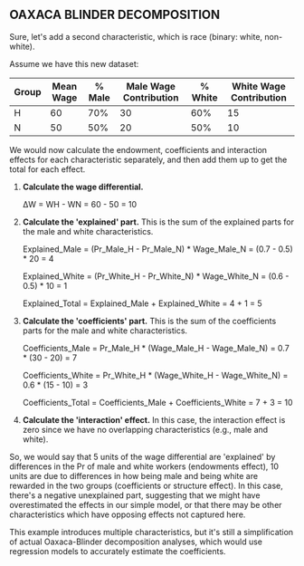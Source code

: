 ## OAXACA BLINDER DECOMPOSITION

Sure, let's add a second characteristic, which is race (binary: white, non-white).

Assume we have this new dataset:

| Group | Mean Wage | % Male | Male Wage Contribution | % White | White Wage Contribution |
|-------|-----------|--------|------------------------|---------|-------------------------|
| H     | 60        | 70%    | 30                     | 60%     | 15                      |
| N     | 50        | 50%    | 20                     | 50%     | 10                      |

We would now calculate the endowment, coefficients and interaction effects for each characteristic separately, and then add them up to get the total for each effect.

1. **Calculate the wage differential.**

   ΔW = WH - WN = 60 - 50 = 10

2. **Calculate the 'explained' part.** This is the sum of the explained parts for the male and white characteristics.

   Explained_Male = (Pr_Male_H - Pr_Male_N) * Wage_Male_N = (0.7 - 0.5) * 20 = 4

   Explained_White = (Pr_White_H - Pr_White_N) * Wage_White_N = (0.6 - 0.5) * 10 = 1

   Explained_Total = Explained_Male + Explained_White = 4 + 1 = 5

3. **Calculate the 'coefficients' part.** This is the sum of the coefficients parts for the male and white characteristics.

   Coefficients_Male = Pr_Male_H * (Wage_Male_H - Wage_Male_N) = 0.7 * (30 - 20) = 7

   Coefficients_White = Pr_White_H * (Wage_White_H - Wage_White_N) = 0.6 * (15 - 10) = 3

   Coefficients_Total = Coefficients_Male + Coefficients_White = 7 + 3 = 10

4. **Calculate the 'interaction' effect.** In this case, the interaction effect is zero since we have no overlapping characteristics (e.g., male and white).

So, we would say that 5 units of the wage differential are 'explained' by differences in the Pr of male and white workers (endowments effect), 10 units are due to differences in how being male and being white are rewarded in the two groups (coefficients or structure effect). In this case, there's a negative unexplained part, suggesting that we might have overestimated the effects in our simple model, or that there may be other characteristics which have opposing effects not captured here.

This example introduces multiple characteristics, but it's still a simplification of actual Oaxaca-Blinder decomposition analyses, which would use regression models to accurately estimate the coefficients.